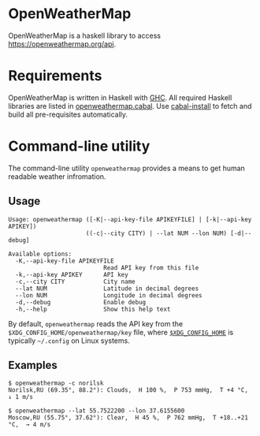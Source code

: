 OpenWeatherMap
==============

OpenWeatherMap is a haskell library to access <https://openweathermap.org/api>.

Requirements
============

OpenWeatherMap is written in Haskell with [GHC](http://www.haskell.org/ghc/).
All required Haskell libraries are listed in [openweathermap.cabal](ldapply.cabal).
Use [cabal-install](http://www.haskell.org/haskellwiki/Cabal-Install) to fetch
and build all pre-requisites automatically.


Command-line utility
====================

The command-line utility `openweathermap` provides a means
to get human readable weather infromation.

Usage
-----

```
Usage: openweathermap ([-K|--api-key-file APIKEYFILE] | [-k|--api-key APIKEY])
                      ((-c|--city CITY) | --lat NUM --lon NUM) [-d|--debug]

Available options:
  -K,--api-key-file APIKEYFILE
                           Read API key from this file
  -k,--api-key APIKEY      API key
  -c,--city CITY           City name
  --lat NUM                Latitude in decimal degrees
  --lon NUM                Longitude in decimal degrees
  -d,--debug               Enable debug
  -h,--help                Show this help text

```
By default, `openweathermap` reads the API key
from the `$XDG_CONFIG_HOME/openweathermap/key` file, where
[`$XDG_CONFIG_HOME`](https://standards.freedesktop.org/basedir-spec/basedir-spec-latest.html)
is typically `~/.config` on Linux systems.


Examples
--------

```
$ openweathermap -c norilsk
Norilsk,RU (69.35°, 88.2°): Clouds,  H 100 %,  P 753 mmHg,  T +4 °C,  ↓ 1 m/s

$ openweathermap --lat 55.7522200 --lon 37.6155600
Moscow,RU (55.75°, 37.62°): Clear,  H 45 %,  P 762 mmHg,  T +18..+21 °C,  → 4 m/s
```



